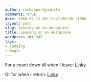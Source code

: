 ```yaml
---
author: rockpaperdynamite
comments: true
date: 2008-02-11 00:11:41+00:00 +1000
layout: post
slug: leaving-on-an-aeroplane
title: Leaving on an Aeroplane
wordpress_id: 349
tags:
- judging
- magic
---
```


For a count down till when I leave: [Linky](http://www.timeanddate.com/counters/customcounter.html?day=13&month=2&year=2008&hour=0&min=45&sec=0&p0=57)

Or for when I return: [Linky](http://www.timeanddate.com/counters/customcounter.html?day=10&month=3&year=2008&hour=20&min=35&sec=0&p0=57)
